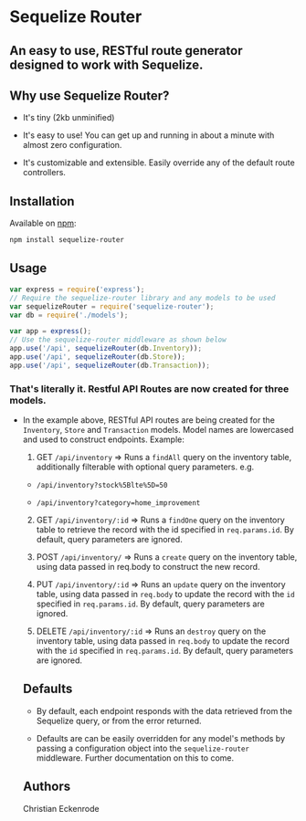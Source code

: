 # Sequelize Router

## An easy to use, RESTful route generator designed to work with Sequelize.

## Why use Sequelize Router?

* It's tiny (2kb unminified)

* It's easy to use! You can get up and running in about a minute with almost zero configuration.

* It's customizable and extensible. Easily override any of the default route controllers.

## Installation

Available on [npm](https://npmjs.com/package/sequelize-router):

```sh
npm install sequelize-router
```


## Usage

```js
var express = require('express');
// Require the sequelize-router library and any models to be used
var sequelizeRouter = require('sequelize-router');
var db = require('./models');

var app = express();
// Use the sequelize-router middleware as shown below
app.use('/api', sequelizeRouter(db.Inventory)); 
app.use('/api', sequelizeRouter(db.Store));
app.use('/api', sequelizeRouter(db.Transaction));
```

### That's literally it. Restful API Routes are now created for three models.

* In the example above, RESTful API routes are being created for the `Inventory`, `Store` and `Transaction` models. Model names are lowercased and used to construct endpoints. Example:

  1. GET `/api/inventory` => Runs a `findAll` query on the inventory table, additionally filterable with optional query parameters. e.g.

    * `/api/inventory?stock%5Blte%5D=50`

    * `/api/inventory?category=home_improvement`

  2. GET `/api/inventory/:id` => Runs a `findOne` query on the inventory table to retrieve the record with the id specified in `req.params.id`. By default, query parameters are ignored.
  
  3. POST `/api/inventory/` => Runs a `create` query on the inventory table, using data passed in req.body to construct the new record.

  4. PUT `/api/inventory/:id` => Runs an `update` query on the inventory table, using data passed in `req.body` to update the record with the `id` specified in `req.params.id`. By default, query parameters are ignored.

  5. DELETE `/api/inventory/:id` => Runs an `destroy` query on the inventory table, using data passed in `req.body` to update the record with the `id` specified in `req.params.id`. By default, query parameters are ignored.

  ## Defaults

  * By default, each endpoint responds with the data retrieved from the Sequelize query, or from the error returned.

  * Defaults are can be easily overridden for any model's methods by passing a configuration object into the `sequelize-router` middleware. Further documentation on this to come.

  ## Authors

  Christian Eckenrode
